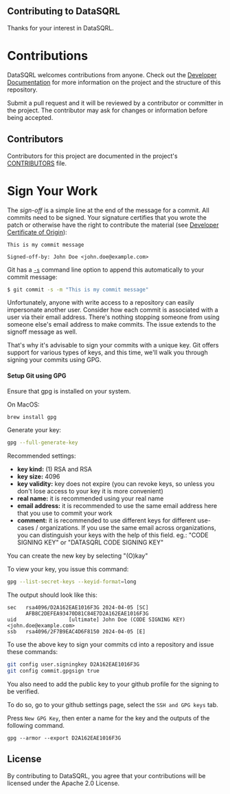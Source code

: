## Contributing to DataSQRL
Thanks for your interest in DataSQRL. 

# Contributions

DataSQRL welcomes contributions from anyone. Check out the [Developer Documentation](CLAUDE.md)
for more information on the project and the structure of this repository.

Submit a pull request and it will be reviewed by a contributor or committer in the project. The 
contributor may ask for changes or information before being accepted.

## Contributors

Contributors for this project are documented in the project's [CONTRIBUTORS](CONTRIBUTORS.md) file.

# Sign Your Work

The _sign-off_ is a simple line at the end of the message for a commit. All commits need to be signed.
Your signature certifies that you wrote the patch or otherwise have the right to contribute the material
(see [Developer Certificate of Origin](https://developercertificate.org)):

```
This is my commit message

Signed-off-by: John Doe <john.doe@example.com>
```

Git has a [`-s`](https://git-scm.com/docs/git-commit#Documentation/git-commit.txt---signoff) command line option to
append this automatically to your commit message:

```bash
$ git commit -s -m "This is my commit message"
```

Unfortunately, anyone with write access to a repository can easily impersonate another user.
Consider how each commit is associated with a user via their email address.
There's nothing stopping someone from using someone else's email address to make commits.
The issue extends to the signoff message as well.

That's why it's advisable to sign your commits with a unique key. Git offers support for various types of keys,
and this time, we'll walk you through signing your commits using GPG.

#### Setup Git using GPG

Ensure that gpg is installed on your system.

On MacOS:
```bash
brew install gpg
```

Generate your key:
```bash
gpg --full-generate-key
```

Recommended settings:
- **key kind:** (1) RSA and RSA
- **key size:** 4096
- **key validity:** key does not expire
  (you can revoke keys, so unless you don't lose access to your key it is more convenient)
- **real name:** it is recommended using your real name
- **email address:** it is recommended to use the same email address here that you use to commit your work
- **comment:** it is recommended to use different keys for different use-cases / organizations.
  If you use the same email across organizations, you can distinguish your keys with the help of this field.
  eg.: "CODE SIGNING KEY" or "DATASQRL CODE SIGNING KEY"

You can create the new key by selecting "(O)kay"

To view your key, you issue this command:
```bash
gpg --list-secret-keys --keyid-format=long
```

The output should look like this:
```
sec   rsa4096/D2A162EAE1016F3G 2024-04-05 [SC]
      AFB8C2DEFEA93470D81C84E7D2A162EAE1016F3G
uid                 [ultimate] John Doe (CODE SIGNING KEY) <john.doe@example.com>
ssb   rsa4096/2F7B9EAC4D6F8150 2024-04-05 [E]
```

To use the above key to sign your commits cd into a repository and issue these commands:
```bash
git config user.signingkey D2A162EAE1016F3G
git config commit.gpgsign true
```

You also need to add the public key to your github profile for the signing to be verified. 

To do so, go to your github settings page, select the `SSH and GPG keys` tab. 

Press `New GPG Key`, then enter a name for the key and the outputs of the following command. 

```
gpg --armor --export D2A162EAE1016F3G
```

## License
By contributing to DataSQRL, you agree that your contributions will be licensed under the Apache 2.0 License.
